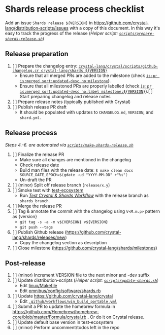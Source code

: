 # Shards release process checklist

Add an issue `Shards release ${VERSION}` in https://github.com/crystal-lang/distribution-scripts/issues with a copy of this document. In this way it's easy to track the progress of the release (*Helper script: [`scripts/prepare-shards-release.sh`](./scripts/prepare-shards-release.sh)*)

## Release preparation

1. [ ] Prepare the changelog entry: [`crystal-lang/crystal/scripts/github-changelog.cr crystal-lang/shards ${VERSION}`](https://github.com/crystal-lang/crystal/blob/master/scripts/github-changelog.cr)
   * Ensure that all merged PRs are added to the milestone (check [`is:pr is:merged sort:updated-desc no:milestone`](https://github.com/crystal-lang/shards/pulls?q=is%3Apr+is%3Amerged+sort%3Aupdated-desc+no%3Amilestone+-label%3Astatus%3Areverted+base%3Amaster+merged%3A%3E%3D2023-01-01)).
   * Ensure that all milestoned PRs are properly labelled (check [`is:pr is:merged sort:updated-desc no:label milestone:${VERSION}`](https://github.com/crystal-lang/shards/pulls?q=is%3Apr+is%3Amerged+sort%3Aupdated-desc+milestone%3A${VERSION}+no%3Alabel)).[ ] Start preparing changelog and release notes
2. [ ] Prepare release notes (typically published with Crystal)
3. [ ] Publish release PR draft
   * It should be populated with updates to `CHANGELOG.md`, `VERSION`, and `shard.yml`.

## Release process

*Steps 4.-6. are automated via [`scripts/make-shards-release.sh`](https://github.com/crystal-lang/distribution-scripts/blob/master/processes/scripts/make-shards-release.sh)*

1. [ ] Finalize the release PR
   * Make sure all changes are mentioned in the changelog
   * Check release date
   * Build man files with the release date: `$ make clean docs SOURCE_DATE_EPOCH=$(gdate -ud "YYYY-MM-DD" +"%s")`
   * Un-draft the PR
2. [ ] (minor) Split off release branch (`release/x.y`)
3. [ ] Smoke test with [test-ecosystem](https://github.com/crystal-lang/test-ecosystem)
   * Run [*Test Crystal & Shards Workflow*](https://github.com/crystal-lang/test-ecosystem/actions/workflows/test-crystal-shards.yml) with the release branch as `shards_branch`.
4. [ ] Merge the release PR
5. [ ] Tag & annotate the commit with the changelog using v`<M.m.p>` pattern as {version}
   * `git tag -s -a -m v${VERSION} v${VERSION}`
   * `git push --tags`
6. [ ] Publish Github release (https://github.com/crystal-lang/shards/releases/new)
   * Copy the changelog section as description
7. [ ] Close milestone (https://github.com/crystal-lang/shards/milestones)

## Post-release

1. [ ] (minor) Increment VERSION file to the next minor and -dev suffix
2. [ ] Update distribution-scripts (*Helper script: [`scripts/update-shards.sh`](https://github.com/crystal-lang/distribution-scripts/blob/master/scripts/prepare-shards-release.sh)*)
   * Edit [linux/Makefile](../linux/Makefile)
   * Edit [omnibus/config/software/shards.rb](../omnibus/config/software/shards.rb)
3. [ ] Update https://github.com/crystal-lang/crystal
   * Edit [`.github/workflows/win_build_portable.yml`](https://github.com/crystal-lang/crystal/blob/master/.github/workflows/win_build_portable.yml)
3. [ ] Submit a PR to update the homebrew formula in https://github.com/Homebrew/homebrew-core/blob/master/Formula/crystal.rb . Or do it on Crystal release.
4. [ ] Update default base version in test-ecosystem
6. [ ] (minor) Perform uncomment/todos left in the repo
